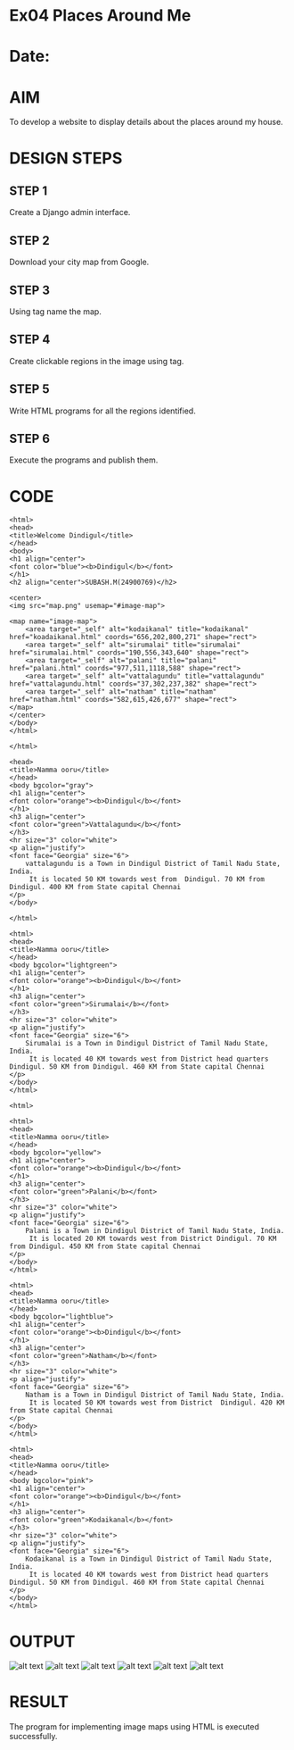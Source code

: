 # Ex04 Places Around Me
# Date:
# AIM
To develop a website to display details about the places around my house.

# DESIGN STEPS
## STEP 1
Create a Django admin interface.

## STEP 2
Download your city map from Google.

## STEP 3
Using <map> tag name the map.

## STEP 4
Create clickable regions in the image using <area> tag.

## STEP 5
Write HTML programs for all the regions identified.

## STEP 6
Execute the programs and publish them.

# CODE
```
<html>
<head>
<title>Welcome Dindigul</title>
</head>
<body>
<h1 align="center">
<font color="blue"><b>Dindigul</b></font>
</h1>
<h2 align="center">SUBASH.M(24900769)</h2>

<center>
<img src="map.png" usemap="#image-map">

<map name="image-map">
    <area target="_self" alt="kodaikanal" title="kodaikanal" href="koadaikanal.html" coords="656,202,800,271" shape="rect">
    <area target="_self" alt="sirumalai" title="sirumalai" href="sirumalai.html" coords="190,556,343,640" shape="rect">
    <area target="_self" alt="palani" title="palani" href="palani.html" coords="977,511,1118,588" shape="rect">
    <area target="_self" alt="vattalagundu" title="vattalagundu" href="vattalagundu.html" coords="37,302,237,382" shape="rect">
    <area target="_self" alt="natham" title="natham" href="natham.html" coords="582,615,426,677" shape="rect">
</map>
</center>
</body>
</html>

```
```
</html>

<head>
<title>Namma ooru</title>
</head>
<body bgcolor="gray">
<h1 align="center">
<font color="orange"><b>Dindigul</b></font>
</h1>
<h3 align="center">
<font color="green">Vattalagundu</b></font>
</h3>
<hr size="3" color="white">
<p align="justify">
<font face="Georgia" size="6">
    vattalagundu is a Town in Dindigul District of Tamil Nadu State, India.
     It is located 50 KM towards west from  Dindigul. 70 KM from Dindigul. 400 KM from State capital Chennai
</p>
</body>

</html>

```
```
<html>
<head>
<title>Namma ooru</title>
</head>
<body bgcolor="lightgreen">
<h1 align="center">
<font color="orange"><b>Dindigul</b></font>
</h1>
<h3 align="center">
<font color="green">Sirumalai</b></font>
</h3>
<hr size="3" color="white">
<p align="justify">
<font face="Georgia" size="6">
    Sirumalai is a Town in Dindigul District of Tamil Nadu State, India.
     It is located 40 KM towards west from District head quarters Dindigul. 50 KM from Dindigul. 460 KM from State capital Chennai
</p>
</body>
</html>

<html>
```
```
<html>
<head>
<title>Namma ooru</title>
</head>
<body bgcolor="yellow">
<h1 align="center">
<font color="orange"><b>Dindigul</b></font>
</h1>
<h3 align="center">
<font color="green">Palani</b></font>
</h3>
<hr size="3" color="white">
<p align="justify">
<font face="Georgia" size="6">
    Palani is a Town in Dindigul District of Tamil Nadu State, India.
     It is located 20 KM towards west from District Dindigul. 70 KM from Dindigul. 450 KM from State capital Chennai
</p>
</body>
</html>
```
```
<html>
<head>
<title>Namma ooru</title>
</head>
<body bgcolor="lightblue">
<h1 align="center">
<font color="orange"><b>Dindigul</b></font>
</h1>
<h3 align="center">
<font color="green">Natham</b></font>
</h3>
<hr size="3" color="white">
<p align="justify">
<font face="Georgia" size="6">
    Natham is a Town in Dindigul District of Tamil Nadu State, India.
     It is located 50 KM towards west from District  Dindigul. 420 KM from State capital Chennai
</p>
</body>
</html>
```
```
<html>
<head>
<title>Namma ooru</title>
</head>
<body bgcolor="pink">
<h1 align="center">
<font color="orange"><b>Dindigul</b></font>
</h1>
<h3 align="center">
<font color="green">Kodaikanal</b></font>
</h3>
<hr size="3" color="white">
<p align="justify">
<font face="Georgia" size="6">
    Kodaikanal is a Town in Dindigul District of Tamil Nadu State, India.
     It is located 40 KM towards west from District head quarters Dindigul. 50 KM from Dindigul. 460 KM from State capital Chennai
</p>
</body>
</html>
```

# OUTPUT
![alt text](<Screenshot 2024-12-07 090022.png>)
![alt text](<Screenshot 2024-11-25 211817.png>) 
![alt text](<Screenshot 2024-11-25 211830.png>)
![alt text](<Screenshot 2024-11-25 211844.png>)
![alt text](<Screenshot 2024-11-25 211900.png>)
![alt text](<Screenshot 2024-11-25 211913.png>)
# RESULT
The program for implementing image maps using HTML is executed successfully.
